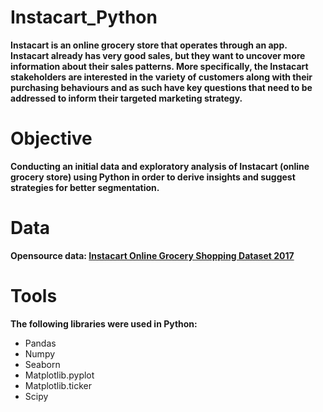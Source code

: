 # Instacart_Python
**Instacart is an online grocery store that operates through an app. Instacart already has very good sales, but they want to uncover more information about their sales patterns. More specifically, the Instacart stakeholders are interested in the variety of customers along with their purchasing behaviours and as such have key questions that need to be addressed to inform their targeted marketing strategy.**

# Objective 
**Conducting an initial data and exploratory analysis of Instacart (online grocery store) using Python in order to derive insights and suggest strategies for better segmentation.**

# Data
**Opensource data: [Instacart Online Grocery Shopping Dataset 2017](www.instacart.com/datasets/grocery-shopping-2017)**

# Tools
**The following libraries were used in Python:**

+ Pandas
+ Numpy
+ Seaborn
+ Matplotlib.pyplot
+ Matplotlib.ticker
+ Scipy

